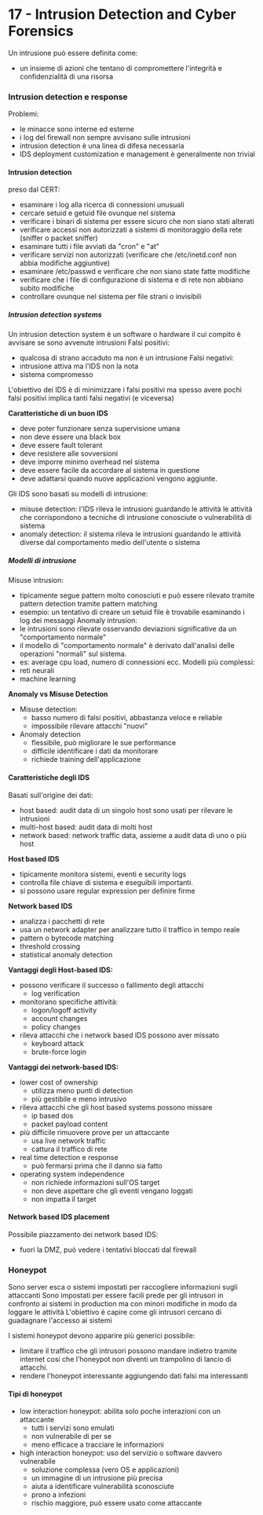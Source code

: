 # 17 - Intrusion Detection and Cyber Forensics
Un intrusione può essere definita come: 
- un insieme di azioni che tentano di compromettere l'integrità e confidenzialità di una risorsa

### Intrusion detection e response
Problemi:
- le minacce sono interne ed esterne
- i log del firewall non sempre avvisano sulle intrusioni
- intrusion detection è una linea di difesa necessaria
- IDS deployment customization e management è generalmente non trivial

#### Intrusion detection
preso dal CERT:
- esaminare i log alla ricerca di connessioni unusuali
- cercare setuid e getuid file ovunque nel sistema
- verificare i binari di sistema per essere sicuro che non siano stati alterati
- verificare accessi non autorizzati a sistemi di monitoraggio della rete (sniffer o packet sniffer)
- esaminare tutti i file avviati da "cron" e "at"
- verificare servizi non autorizzati (verificare che /etc/inetd.conf non abbia modifiche aggiuntive)
- esaminare /etc/passwd e verificare che non siano state fatte modifiche
- verificare che i file di configurazione di sistema e di rete non abbiano subito modifiche
- controllare ovunque nel sistema per file strani o invisibili

##### Intrusion detection systems
Un intrusion detection system è un software o hardware il cui compito è avvisare se sono avvenute intrusioni
Falsi positivi:
- qualcosa di strano accaduto ma non è un intrusione
Falsi negativi:
- intrusione attiva ma l'IDS non la nota
- sistema compromesso

L'obiettivo dei IDS è di minimizzare i falsi positivi ma spesso avere pochi falsi positivi implica tanti falsi negativi (e viceversa)

**Caratteristiche di un buon IDS**
- deve poter funzionare senza supervisione umana
- non deve essere una black box
- deve essere fault tolerant
- deve resistere alle sovversioni
- deve imporre minimo overhead nel sistema
- deve essere facile da accordare al sistema in questione
- deve adattarsi quando nuove applicazioni vengono aggiunte.

Gli IDS sono basati su modelli di intrusione:
- misuse detection: l'IDS rileva le intrusioni guardando le attività le attività che corrispondono a tecniche di intrusione conosciute o vulnerabilità di sistema
- anomaly detection: il sistema rileva le intrusioni guardando le attività diverse dal comportamento medio dell'utente o sistema

##### Modelli di intrusione
Misuse intrusion:
- tipicamente segue pattern molto conosciuti e può essere rilevato tramite pattern detection tramite pattern matching
- esempio: un tentativo di creare un setuid file è trovabile esaminando i log dei messaggi
Anomaly intrusion:
- le intrusioni sono rilevate osservando deviazioni significative da un "comportamento normale"
-  il modello di "comportamento normale" è derivato dall'analisi delle operazioni "normali" sul sistema.
- es: average cpu load, numero di connessioni ecc.
Modelli più complessi:
- reti neurali
- machine learning

**Anomaly vs Misuse Detection**
- Misuse detection: 
	- basso numero di falsi positivi, abbastanza veloce e reliable
	- impossibile rilevare attacchi "nuovi"
- Anomaly detection
	- flessibile, può migliorare le sue performance
	- difficile identificare i dati da monitorare
	- richiede training dell'applicazione

#### Caratteristiche degli IDS
Basati sull'origine dei dati:
- host based: audit data di un singolo host sono usati per rilevare le intrusioni
- multi-host based: audit data di molti host
- network based: network traffic data, assieme a audit data di uno o più host

**Host based IDS**
- tipicamente monitora sistemi, eventi e security logs
- controlla file chiave di sistema e eseguibili importanti.
- si possono usare regular expression per definire firme

**Network based IDS**
- analizza i pacchetti di rete
- usa un network adapter per analizzare tutto il traffico in tempo reale
- pattern o bytecode matching
- threshold crossing
- statistical anomaly detection

**Vantaggi degli Host-based IDS:**
- possono verificare il successo o fallimento degli attacchi
	- log verification
- monitorano specifiche attività:
	- logon/logoff activity
	- account changes
	- policy changes
- rileva attacchi che i network based IDS possono aver missato
	- keyboard attack
	- brute-force login

**Vantaggi dei network-based IDS:**
- lower cost of ownership
	- utilizza meno punti di detection
	- più gestibile e meno intrusivo
- rileva attacchi che gli host based systems possono missare
	- ip based dos
	- packet payload content
- più difficile rimuovere prove per un attaccante 
	- usa live network traffic
	- cattura il traffico di rete
- real time detection e response
	- può fermarsi prima che il danno sia fatto
- operating system independence
	- non richiede informazioni sull'OS target
	- non deve aspettare che gli eventi vengano loggati
	- non impatta il target

#### Network based IDS placement
Possibile piazzamento dei network based IDS:
- fuori la DMZ, può vedere i tentativi bloccati dal firewall

### Honeypot
Sono server esca o sistemi impostati per raccogliere informazioni sugli attaccanti
Sono impostati per essere facili prede per gli intrusori in confronto ai sistemi in production ma con minori modifiche in modo da loggare le attività
L'obiettivo è capire come gli intrusori cercano di guadagnare l'accesso ai sistemi 

I sistemi honeypot devono apparire più generici possibile:
- limitare il traffico che gli intrusori possono mandare indietro tramite internet cosi che l'honeypot non diventi un trampolino di lancio di attacchi.
- rendere l'honeypot interessante aggiungendo dati falsi ma interessanti

#### Tipi di honeypot
- low interaction honeypot: abilita solo poche interazioni con un attaccante
	- tutti i servizi sono emulati
	- non vulnerabile di per se
	- meno efficace a tracciare le informazioni
- high interaction honeypot: uso del servizio o software davvero vulnerabile
	- soluzione complessa (vero OS e applicazioni)
	- un immagine di un intrusione più precisa
	- aiuta a identificare vulnerabilità sconosciute
	- prono a infezioni
	- rischio maggiore, può essere usato come attaccante